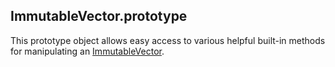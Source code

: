 ImmutableVector.prototype
-------------------------

This prototype object allows easy access to various helpful built-in methods for manipulating an [ImmutableVector](ImmutableVector.md).
